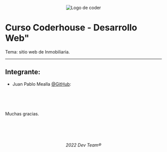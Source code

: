 <p align="center">
  <img src="" alt="Logo de coder"/>
</p>

# **Curso Coderhouse - Desarrollo Web"**

Tema: sitio web de Inmobiliaria. <br>

---

## **Integrante:**  
 - Juan Pablo Mealla [@GitHub](https://github.com/Random003):
   

<br>
<br>
<br>

 Muchas gracias.

<br>
<br>
<br>

######   <p align="center">2022 Dev Team® </p>